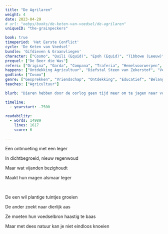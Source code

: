 ```yaml
---
title: "De Agrilaren"
weight: 4
date: 2023-04-29
# url: "oebps/books/de-keten-van-voedsel/de-agrilaren"
uniqueID: "the-grainpeckers"

book: true
timeperiod: 'Het Eerste Conflict'
cycle: 'De Keten van Voedsel'
bundle: 'Gifdieven & Graanvliegen'
character: ["Cosmo", "Quili (Equid)", "Epoh (Equid)", "Tibbowe (Leeuw)", "Didrik (KzK)", "Gossin (Gosti)", "Kajar (Prijskat)", "Arlar (Adelaar)"]
prequel: ["De Beer die Was"]
refers: ["Origina", "Garda", "Compana", "Traferia", "Hemelvoorwerpen", "Windvlaagvleugel", "Steen van Zekerstof", "Liefdesmuur", "Tegenspoedtulpen", "Violen van Voorspoed", "Liefdesrozen", "Amor", "Paraat", "Wolken met Uitzinnige Regen"]
happens: ["Ontdekking Agricultuur", "Diefstal Steen van Zekerstof", "Versnelde Plantengroei"]
godlink: ["Cosmo"]
genre: ["Gesprekken", "Vriendschap", "Ontdekking", "Educatief", "Belangrijk", "Gevecht", "Macht", "Biologie"]
teaches: ["Agricultuur"]

blurb: "Dieren hebben door de oorlog geen tijd meer om te jagen naar voedsel. De meest waardeloze vechters wordt bevolen een oplossing te vinden---maar de een na de ander verdwijnt tijdens het zoeken."

timeline:
  - yearstart: -7500

readability:
  - words: 14989
    lines: 1617
    score: 6

---
```


Een ontmoeting met een leger

In dichtbegroeid, nieuw regenwoud

Maar wat vijanden bezighoudt

Maakt hun magen alsmaar leger

&nbsp;

De een wil plantige tuintjes groeien

De ander zoekt naar dierlijk aas

Ze moeten hun voedselbron haastig te baas

Maar met dees natuur kan je niet eindloos knoeien